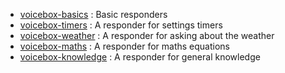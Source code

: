 - [voicebox-basics](https://github.com/VoiceBoxApp/voicebox-basics) : Basic responders
- [voicebox-timers](https://github.com/VoiceBoxApp/voicebox-timers) : A responder for settings timers
- [voicebox-weather](https://github.com/VoiceBoxApp/voicebox-weather) : A responder for asking about the weather
- [voicebox-maths](https://github.com/VoiceBoxApp/voicebox-maths) : A responder for maths equations
- [voicebox-knowledge](https://github.com/VoiceBoxApp/voicebox-knowledge) : A responder for general knowledge
